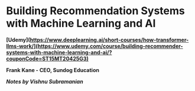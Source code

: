 # **Building Recommendation Systems with Machine Learning and AI** 

**[Udemy](https://www.deeplearning.ai/short-courses/how-transformer-llms-work/](https://www.udemy.com/course/building-recommender-systems-with-machine-learning-and-ai/?couponCode=ST15MT20425G3)**

**Frank Kane - CEO, Sundog Education**

***Notes by Vishnu Subramanian***
